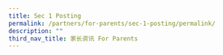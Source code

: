 ```yaml
---
title: Sec 1 Posting
permalink: /partners/for-parents/sec-1-posting/permalink/
description: ""
third_nav_title: 家长资讯 For Parents
---
```

